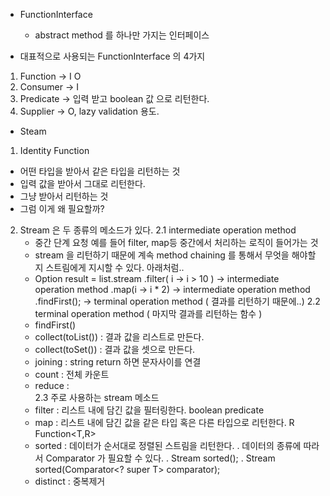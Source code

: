* FunctionInterface
  - abstract method 를 하나만 가지는 인터페이스

* 대표적으로 사용되는 FunctionInterface 의 4가지
1. Function
    -> I O
2. Consumer
    -> I 
3. Predicate
    -> 입력 받고 boolean 값 으로 리턴한다.
4. Supplier
    -> O, lazy validation 용도.

* Steam 

1. Identity Function
  - 어떤 타입을 받아서 같은 타입을 리턴하는 것
  - 입력 값을 받아서 그대로 리턴한다.
  - 그냥 받아서 리턴하는 것
  - 그럼 이게 왜 필요할까?

2. Stream 은 두 종류의 메소드가 있다.
  2.1 intermediate operation method
   - 중간 단계 요청 예를 들어 filter, map등 중간에서 처리하는 로직이 들어가는 것
   - stream 을 리턴하기 때문에 계속 method chaining 를 통해서 무엇을 해야할지 스트림에게 지시할 수 있다. 아래처럼..     
   - Option<Integer> result = list.stream
     .filter( i -> i > 10 ) -> intermediate operation method
     .map(i -> i * 2) -> intermediate operation method
     .findFirst(); -> terminal operation method ( 결과를 리턴하기 때문에..)
  2.2 terminal operation method ( 마지막 결과를 리턴하는 함수 )
   - findFirst()
   - collect(toList()) : 결과 값을 리스트로 만든다.
   - collect(toSet())  : 결과 값을 셋으로 만든다.
   - joining : string return 하면 문자사이를 연결  
   - count : 전체 카운트
   - reduce :     
  2.3 주로 사용하는 stream 메소드
   - filter : 리스트 내에 담긴 값을 필터링한다. boolean predicate<t> 
   - map : 리스트 내에 담긴 값을 같은 타입 혹은 다른 타입으로 리턴한다. R Function<T,R>
   - sorted : 데이터가 순서대로 정렬된 스트림을 리턴한다.
     . 데이터의 종류에 따라서 Comparator 가 필요할 수 있다.
     . Stream<T> sorted();
     . Stream<T> sorted(Comparator<? super T> comparator);
   - distinct : 중복제거  
     